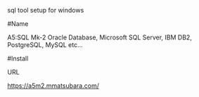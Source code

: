 sql tool setup for windows 
 
#Name 

A5:SQL Mk-2 
Oracle Database, Microsoft SQL Server, IBM DB2, PostgreSQL, MySQL etc... 
 
#Install 

URL 

https://a5m2.mmatsubara.com/ 
 
